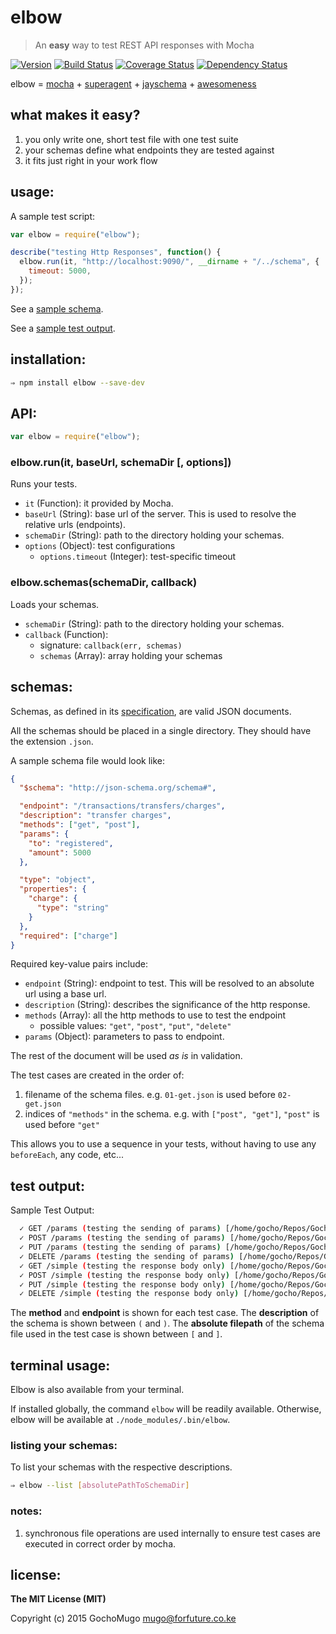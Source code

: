 
# elbow

> An **easy** way to test REST API responses with Mocha

[![Version](https://img.shields.io/npm/v/elbow.svg)](https://www.npmjs.com/package/elbow) [![Build Status](https://travis-ci.org/GochoMugo/elbow.svg?branch=master)](https://travis-ci.org/GochoMugo/elbow) [![Coverage Status](https://coveralls.io/repos/GochoMugo/elbow/badge.svg?branch=master)](https://coveralls.io/r/GochoMugo/elbow?branch=master) [![Dependency Status](https://gemnasium.com/GochoMugo/elbow.svg)](https://gemnasium.com/GochoMugo/elbow)

elbow = [mocha](http://mochajs.org/) + [superagent](http://visionmedia.github.io/superagent/) + [jayschema](https://github.com/natesilva/jayschema) + [awesomeness](https://www.dropbox.com/s/flwsp52rm1r9xrw/awesomeness.jpg?dl=0)


## what makes it easy?

1. you only write one, short test file with one test suite
1. your schemas define what endpoints they are tested against
1. it fits just right in your work flow


## usage:

A sample test script:

```js
var elbow = require("elbow");

describe("testing Http Responses", function() {
  elbow.run(it, "http://localhost:9090/", __dirname + "/../schema", {
    timeout: 5000,
  });
});
```

See a [sample schema](#schema).

See a [sample test output](#output).


## installation:

```bash
⇒ npm install elbow --save-dev
```


## API:

```js
var elbow = require("elbow");
```

### elbow.run(it, baseUrl, schemaDir [, options])

Runs your tests.

* `it` (Function): it provided by Mocha.
* `baseUrl` (String): base url of the server. This is used to resolve the relative urls (endpoints).
* `schemaDir` (String): path to the directory holding your schemas.
* `options` (Object): test configurations
  * `options.timeout` (Integer): test-specific timeout


### elbow.schemas(schemaDir, callback)

Loads your schemas.

* `schemaDir` (String): path to the directory holding your schemas.
* `callback` (Function):
  * signature: `callback(err, schemas)`
  * `schemas` (Array): array holding your schemas


## schemas:

Schemas, as defined in its [specification](http://spacetelescope.github.io/understanding-json-schema/UnderstandingJSONSchema.pdf), are valid JSON documents.

All the schemas should be placed in a single directory. They should have the extension `.json`.

<a name="schema"></a>
A sample schema file would look like:

```json
{
  "$schema": "http://json-schema.org/schema#",

  "endpoint": "/transactions/transfers/charges",
  "description": "transfer charges",
  "methods": ["get", "post"],
  "params": {
    "to": "registered",
    "amount": 5000
  },

  "type": "object",
  "properties": {
    "charge": {
      "type": "string"
    }
  },
  "required": ["charge"]
}
```

Required key-value pairs include:

* `endpoint` (String): endpoint to test. This will be resolved to an absolute url using a base url.
* `description` (String): describes the significance of the http response.
* `methods` (Array): all the http methods to use to test the endpoint
  * possible values: `"get"`, `"post"`, `"put"`, `"delete"`
* `params` (Object): parameters to pass to endpoint.

The rest of the document will be used *as is* in validation.

The test cases are created in the order of:

1. filename of the schema files. e.g. `01-get.json` is used before `02-get.json`
1. indices of `"methods"` in the schema. e.g. with `["post", "get"]`, `"post"` is used before `"get"`

This allows you to use a sequence in your tests, without having to use any `beforeEach`, any code, etc...


## test output:

<a name="output"></a>
Sample Test Output:

```bash
  ✓ GET /params (testing the sending of params) [/home/gocho/Repos/GochoMugo/github/elbow/test/schema/params.json] (60ms)
  ✓ POST /params (testing the sending of params) [/home/gocho/Repos/GochoMugo/github/elbow/test/schema/params.json]
  ✓ PUT /params (testing the sending of params) [/home/gocho/Repos/GochoMugo/github/elbow/test/schema/params.json]
  ✓ DELETE /params (testing the sending of params) [/home/gocho/Repos/GochoMugo/github/elbow/test/schema/params.json]
  ✓ GET /simple (testing the response body only) [/home/gocho/Repos/GochoMugo/github/elbow/test/schema/simple.json]
  ✓ POST /simple (testing the response body only) [/home/gocho/Repos/GochoMugo/github/elbow/test/schema/simple.json]
  ✓ PUT /simple (testing the response body only) [/home/gocho/Repos/GochoMugo/github/elbow/test/schema/simple.json]
  ✓ DELETE /simple (testing the response body only) [/home/gocho/Repos/GochoMugo/github/elbow/test/schema/simple.json]
```

The **method** and **endpoint** is shown for each test case. The **description** of the schema is shown between `(` and `)`. The **absolute filepath** of the schema file used in the test case is shown between `[` and `]`.


## terminal usage:

Elbow is also available from your terminal.

If installed globally, the command `elbow` will be readily available. Otherwise, elbow will be available at `./node_modules/.bin/elbow`.


### listing your schemas:

To list your schemas with the respective descriptions.

```bash
⇒ elbow --list [absolutePathToSchemaDir]
```


### notes:

1. synchronous file operations are used internally to ensure test cases are executed in correct order by mocha.


## license:

**The MIT License (MIT)**

Copyright (c) 2015 GochoMugo <mugo@forfuture.co.ke>

